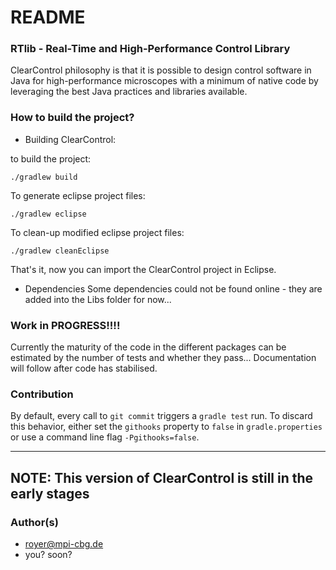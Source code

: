 # README #



### RTlib - Real-Time and High-Performance Control Library ###


ClearControl philosophy is that it is possible to design control software in
Java for high-performance microscopes with a minimum of native code by
leveraging the best Java practices and libraries available. 


### How to build the project? ###

* Building ClearControl:

to build the project:

    ./gradlew build

To generate eclipse project files:

    ./gradlew eclipse

To clean-up modified eclipse project files:

    ./gradlew cleanEclipse

That's it, now you can import the ClearControl project in Eclipse. 


* Dependencies
Some dependencies could not be found online - they are added into the Libs folder for now...

### Work in PROGRESS!!!! ###

Currently the maturity of the code in the different packages can be estimated by the number of tests and whether they pass...
Documentation will follow after code has stabilised.

### Contribution

By default, every call to `git commit` triggers a `gradle test` run. To discard this behavior, either set the `githooks` property to `false` in `gradle.properties` or use a command line flag `-Pgithooks=false`.

---------------------------------------------------
NOTE: This version of ClearControl is still in the early stages
---------------------------------------------------

### Author(s) ###

* royer@mpi-cbg.de
* you? soon?
